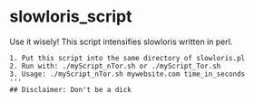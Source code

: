 # slowloris_script

Use it wisely! 
This script intensifies slowloris written in perl.

``` 
1. Put this script into the same directory of slowloris.pl
2. Run with: ./myScript_nTor.sh or ./myScript_Tor.sh
3. Usage: ./myScript_nTor.sh mywebsite.com time_in_seconds
'''
## Disclaimer: Don't be a dick
